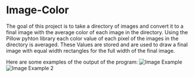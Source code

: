 # Image-Color

The goal of this project is to take a directory of images and convert it to a final image with the average color of each image in the directory.
Using the Pillow pyhton library each color value of each pixel of the images in the directory is averaged. These Values are stored and are used to draw a final image with equal width rectangles for the full width of the final image.

Here are some examples of the output of the program:
![Image Example](https://i.imgur.com/li49mny.jpg)
![Image Example 2](https://i.imgur.com/UHjmSA4.png)

